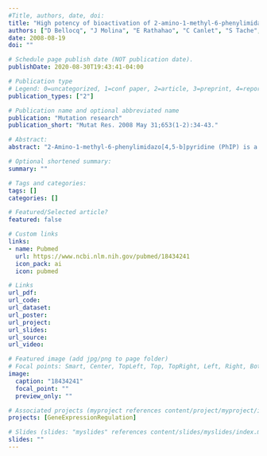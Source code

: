 ```yaml
---
#Title, authors, date, doi:
title: "High potency of bioactivation of 2-amino-1-methyl-6-phenylimidazo[4,5-b]pyridine (PhIP) in mouse colon epithelial cells with Apc(Min) mutation."
authors: ["D Bellocq", "J Molina", "E Rathahao", "C Canlet", "S Tache", "PG Martin", "F Pierre", "A Paris"]
date: 2008-08-19
doi: ""

# Schedule page publish date (NOT publication date).
publishDate: 2020-08-30T19:43:41-04:00

# Publication type
# Legend: 0=uncategorized, 1=conf paper, 2=article, 3=preprint, 4=report, 5=book, 6=book chapter, 7=thesis, 8=patent
publication_types: ["2"]

# Publication name and optional abbreviated name
publication: "Mutation research"
publication_short: "Mutat Res. 2008 May 31;653(1-2):34-43."

# Abstract:
abstract: "2-Amino-1-methyl-6-phenylimidazo[4,5-b]pyridine (PhIP) is a prominent heterocyclic aromatic amine (HAA) found in meat and fish cooked at moderate to high temperature. It is considered as a potent dietary factor promoting colon carcinogenesis. However, the role of intestinal cells in PhIP bioactivation has not been fully explained, particularly when cells are pre-malignant. Loss of function of the adenomatous polyposis coli (APC) gene product is an early and frequent event in human colorectal carcinogenesis. Normal (Apc(+/+)) and pre-malignant (Apc(Min/+), where Min=multiple intestinal neoplasia) colonic epithelial cells of mice can be used to study promotion of carcinogenesis, but these cells have not been characterized for bio-activation of HAA. We investigated the metabolism of (14)C-PhIP in these two murine cell lines. Cells induced by 2,3,7,8-tetrachlorodibenzo-p-dioxin (TCDD) metabolized PhIP into 4'-OH-PhIP as the main metabolite in PhiP detoxification. Besides, 5-OH-PhIP was identified, revealing the formation of intermediary reactive metabolites, since it results from a degradation of conjugates of N-acetoxy-PhIP. Apc(Min/+) cells produce significantly higher amounts of these metabolites. Demethylated metabolites are also observed, indicating that the colon contains a significant CYP1 family dependent metabolic activity. A minor hydroxy-glucuronide-PhIP metabolite is observed in Apc(Min/+) cells, the glucuronidation being known as an important step in the detoxification pathway. Quantitative real-time reverse transcription polymerase chain reaction experiments demonstrate that induction by TCDD has prevailing effects in gene expression of CYP1A1, CYP1A2 and CYP1B1 in Apc(Min/+) cells. In these cells, N-acetyltransferase-2 is also expressed at higher levels. So, the more important potency to metabolically bio-activate PhIP, as measured in Apc(Min/+) cells, can be linked to a higher probability to generate new in situ mutations."

# Optional shortened summary:
summary: ""

# Tags and categories:
tags: []
categories: []

# Featured/Selected article?
featured: false

# Custom links
links:
- name: Pubmed
  url: https://www.ncbi.nlm.nih.gov/pubmed/18434241
  icon_pack: ai
  icon: pubmed

# Links
url_pdf:
url_code:
url_dataset:
url_poster:
url_project:
url_slides:
url_source:
url_video:

# Featured image (add jpg/png to page folder)
# Focal points: Smart, Center, TopLeft, Top, TopRight, Left, Right, BottomLeft, Bottom, BottomRight
image: 
  caption: "18434241"
  focal_point: ""
  preview_only: ""

# Associated projects (myproject references content/project/myproject/index.md)
projects: [GeneExpressionRegulation]

# Slides (slides: "myslides" references content/slides/myslides/index.md)
slides: ""
---
```

